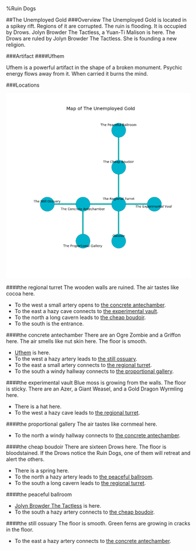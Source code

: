 %Ruin Dogs

##The Unemployed Gold
###Overview
The Unemployed Gold is located in a spikey rift. Regions of it are corrupted. The ruin is flooding. It is occupied by Drows. <a name="Jolyn-Browder-The-Tactless"></a>Jolyn Browder The Tactless, a Yuan-Ti Malison is here. The Drows are ruled by Jolyn Browder The Tactless. She  is founding a new religion. 



###Artifact
####<a name="Ufhem"></a>Ufhem


Ufhem is a powerful artifact in the shape of a broken monument. Psychic energy flows away from it. When carried it burns the mind. 





###Locations


![](../v2/images/The-Unemployed-Gold.png)

####<a name="the-regional-turret"></a>the regional turret
The wooden walls are ruined. The air tastes like cocoa here. 



* To the west a small artery opens to [the concrete antechamber](#the-concrete-antechamber).
* To the east a hazy cave connects to [the experimental vault](#the-experimental-vault).
* To the north a long cavern leads to [the cheap boudoir](#the-cheap-boudoir).
* To the south is the entrance.


####<a name="the-concrete-antechamber"></a>the concrete antechamber
There are an Ogre Zombie and a Griffon here. The air smells like nut skin here. The floor is smooth. 



* [Ufhem](#Ufhem) is here.
* To the west a hazy artery leads to [the still ossuary](#the-still-ossuary).
* To the east a small artery connects to [the regional turret](#the-regional-turret).
* To the south a windy hallway connects to [the proportional gallery](#the-proportional-gallery).


####<a name="the-experimental-vault"></a>the experimental vault
Blue moss is growing from the walls. The floor is sticky. There are an Azer, a Giant Weasel, and a Gold Dragon Wyrmling here. 



* There is a hat here.
* To the west a hazy cave leads to [the regional turret](#the-regional-turret).


####<a name="the-proportional-gallery"></a>the proportional gallery
The air tastes like cornmeal here. 



* To the north a windy hallway connects to [the concrete antechamber](#the-concrete-antechamber).


####<a name="the-cheap-boudoir"></a>the cheap boudoir
There are sixteen Drows here. The floor is bloodstained. If the Drows notice the Ruin Dogs, one of them will retreat and alert the others. 



* There is a spring here.
* To the north a hazy artery leads to [the peaceful ballroom](#the-peaceful-ballroom).
* To the south a long cavern leads to [the regional turret](#the-regional-turret).


####<a name="the-peaceful-ballroom"></a>the peaceful ballroom




* [Jolyn Browder The Tactless](#Jolyn-Browder-The-Tactless) is here.
* To the south a hazy artery connects to [the cheap boudoir](#the-cheap-boudoir).


####<a name="the-still-ossuary"></a>the still ossuary
The floor is smooth. Green ferns are growing in cracks in the floor. 



* To the east a hazy artery connects to [the concrete antechamber](#the-concrete-antechamber).


